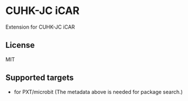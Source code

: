 # CUHK-JC iCAR

Extension for CUHK-JC iCAR

## License

MIT

## Supported targets

* for PXT/microbit
(The metadata above is needed for package search.)

